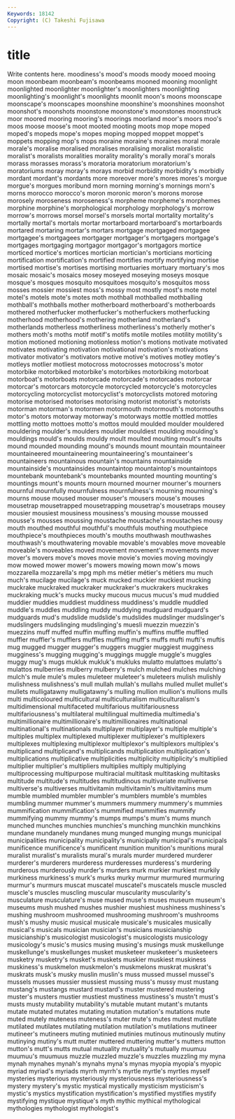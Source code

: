 ```yaml
---
Keywords: 18142 
Copyright: (C) Takeshi Fujisawa
---
```


# title

Write contents here.
moodiness's mood's moods moody mooed
mooing moon moonbeam moonbeam's moonbeams mooned mooning moonlight moonlighted moonlighter
moonlighter's moonlighters moonlighting moonlighting's moonlight's moonlights moonlit moon's moons moonscape
moonscape's moonscapes moonshine moonshine's moonshines moonshot moonshot's moonshots moonstone moonstone's
moonstones moonstruck moor moored mooring mooring's moorings moorland moor's moors
moo's moos moose moose's moot mooted mooting moots mop mope
moped moped's mopeds mope's mopes moping mopped moppet moppet's moppets
mopping mop's mops moraine moraine's moraines moral morale morale's moralise
moralised moralises moralising moralist moralistic moralist's moralists moralities morality morality's
morally moral's morals morass morasses morass's moratoria moratorium moratorium's moratoriums
moray moray's morays morbid morbidity morbidity's morbidly mordant mordant's mordants
more moreover more's mores mores's morgue morgue's morgues moribund morn
morning morning's mornings morn's morns morocco morocco's moron moronic moron's
morons morose morosely moroseness moroseness's morpheme morpheme's morphemes morphine morphine's
morphological morphology morphology's morrow morrow's morrows morsel morsel's morsels mortal
mortality mortality's mortally mortal's mortals mortar mortarboard mortarboard's mortarboards mortared
mortaring mortar's mortars mortgage mortgaged mortgagee mortgagee's mortgagees mortgager mortgager's
mortgagers mortgage's mortgages mortgaging mortgagor mortgagor's mortgagors mortice morticed mortice's
mortices mortician mortician's morticians morticing mortification mortification's mortified mortifies mortify
mortifying mortise mortised mortise's mortises mortising mortuaries mortuary mortuary's mos
mosaic mosaic's mosaics mosey moseyed moseying moseys mosque mosque's mosques
mosquito mosquitoes mosquito's mosquitos moss mosses mossier mossiest moss's mossy
most mostly most's mote motel motel's motels mote's motes moth
mothball mothballed mothballing mothball's mothballs mother motherboard motherboard's motherboards mothered
motherfucker motherfucker's motherfuckers motherfucking motherhood motherhood's mothering motherland motherland's motherlands
motherless motherliness motherliness's motherly mother's mothers moth's moths motif motif's
motifs motile motiles motility motility's motion motioned motioning motionless motion's
motions motivate motivated motivates motivating motivation motivational motivation's motivations motivator
motivator's motivators motive motive's motives motley motley's motleys motlier motliest
motocross motocrosses motocross's motor motorbike motorbiked motorbike's motorbikes motorbiking motorboat
motorboat's motorboats motorcade motorcade's motorcades motorcar motorcar's motorcars motorcycle motorcycled
motorcycle's motorcycles motorcycling motorcyclist motorcyclist's motorcyclists motored motoring motorise motorised
motorises motorising motorist motorist's motorists motorman motorman's motormen motormouth motormouth's
motormouths motor's motors motorway motorway's motorways mottle mottled mottles mottling
motto mottoes motto's mottos mould moulded moulder mouldered mouldering moulder's
moulders mouldier mouldiest moulding moulding's mouldings mould's moulds mouldy moult
moulted moulting moult's moults mound mounded mounding mound's mounds mount
mountain mountaineer mountaineered mountaineering mountaineering's mountaineer's mountaineers mountainous mountain's mountains
mountainside mountainside's mountainsides mountaintop mountaintop's mountaintops mountebank mountebank's mountebanks mounted
mounting mounting's mountings mount's mounts mourn mourned mourner mourner's mourners
mournful mournfully mournfulness mournfulness's mourning mourning's mourns mouse moused mouser
mouser's mousers mouse's mouses mousetrap mousetrapped mousetrapping mousetrap's mousetraps mousey
mousier mousiest mousiness mousiness's mousing mousse moussed mousse's mousses moussing
moustache moustache's moustaches mousy mouth mouthed mouthful mouthful's mouthfuls mouthing
mouthpiece mouthpiece's mouthpieces mouth's mouths mouthwash mouthwashes mouthwash's mouthwatering movable
movable's movables move moveable moveable's moveables moved movement movement's movements
mover mover's movers move's moves movie movie's movies moving movingly
mow mowed mower mower's mowers mowing mown mow's mows mozzarella
mozzarella's mpg mph ms métier métier's métiers mu much much's
mucilage mucilage's muck mucked muckier muckiest mucking muckrake muckraked muckraker
muckraker's muckrakers muckrakes muckraking muck's mucks mucky mucous mucus mucus's
mud muddied muddier muddies muddiest muddiness muddiness's muddle muddled muddle's
muddles muddling muddy muddying mudguard mudguard's mudguards mud's mudslide mudslide's
mudslides mudslinger mudslinger's mudslingers mudslinging mudslinging's muesli muezzin muezzin's muezzins
muff muffed muffin muffing muffin's muffins muffle muffled muffler muffler's
mufflers muffles muffling muff's muffs mufti mufti's muftis mug mugged
mugger mugger's muggers muggier muggiest mugginess mugginess's mugging mugging's muggings
muggle muggle's muggles muggy mug's mugs mukluk mukluk's mukluks mulatto
mulattoes mulatto's mulattos mulberries mulberry mulberry's mulch mulched mulches mulching
mulch's mule mule's mules muleteer muleteer's muleteers mulish mulishly mulishness
mulishness's mull mullah mullah's mullahs mulled mullet mullet's mullets mulligatawny
mulligatawny's mulling mullion mullion's mullions mulls multi multicoloured multicultural multiculturalism
multiculturalism's multidimensional multifaceted multifarious multifariousness multifariousness's multilateral multilingual multimedia multimedia's
multimillionaire multimillionaire's multimillionaires multinational multinational's multinationals multiplayer multiplayer's multiple multiple's
multiples multiplex multiplexed multiplexer multiplexer's multiplexers multiplexes multiplexing multiplexor multiplexor's
multiplexors multiplex's multiplicand multiplicand's multiplicands multiplication multiplication's multiplications multiplicative multiplicities
multiplicity multiplicity's multiplied multiplier multiplier's multipliers multiplies multiply multiplying multiprocessing
multipurpose multiracial multitask multitasking multitasks multitude multitude's multitudes multitudinous multivariate
multiverse multiverse's multiverses multivitamin multivitamin's multivitamins mum mumble mumbled mumbler
mumbler's mumblers mumble's mumbles mumbling mummer mummer's mummers mummery mummery's
mummies mummification mummification's mummified mummifies mummify mummifying mummy mummy's mumps
mumps's mum's mums munch munched munches munchies munchies's munching munchkin
munchkins mundane mundanely mundanes mung munged munging mungs municipal municipalities
municipality municipality's municipally municipal's municipals munificence munificence's munificent munition munition's
munitions mural muralist muralist's muralists mural's murals murder murdered murderer
murderer's murderers murderess murderesses murderess's murdering murderous murderously murder's murders
murk murkier murkiest murkily murkiness murkiness's murk's murks murky murmur
murmured murmuring murmur's murmurs muscat muscatel muscatel's muscatels muscle muscled
muscle's muscles muscling muscular muscularity muscularity's musculature musculature's muse mused
muse's muses museum museum's museums mush mushed mushes mushier mushiest
mushiness mushiness's mushing mushroom mushroomed mushrooming mushroom's mushrooms mush's mushy
music musical musicale musicale's musicales musically musical's musicals musician musician's
musicians musicianship musicianship's musicologist musicologist's musicologists musicology musicology's music's musics
musing musing's musings musk muskellunge muskellunge's muskellunges musket musketeer musketeer's
musketeers musketry musketry's musket's muskets muskier muskiest muskiness muskiness's muskmelon
muskmelon's muskmelons muskrat muskrat's muskrats musk's musky muslin muslin's muss
mussed mussel mussel's mussels musses mussier mussiest mussing muss's mussy
must mustang mustang's mustangs mustard mustard's muster mustered mustering muster's
musters mustier mustiest mustiness mustiness's mustn't must's musts musty mutability
mutability's mutable mutant mutant's mutants mutate mutated mutates mutating mutation
mutation's mutations mute muted mutely muteness muteness's muter mute's mutes
mutest mutilate mutilated mutilates mutilating mutilation mutilation's mutilations mutineer mutineer's
mutineers muting mutinied mutinies mutinous mutinously mutiny mutinying mutiny's mutt
mutter muttered muttering mutter's mutters mutton mutton's mutt's mutts mutual
mutuality mutuality's mutually muumuu muumuu's muumuus muzzle muzzled muzzle's muzzles
muzzling my myna mynah mynahes mynah's mynahs myna's mynas myopia
myopia's myopic myriad myriad's myriads myrrh myrrh's myrtle myrtle's myrtles
myself mysteries mysterious mysteriously mysteriousness mysteriousness's mystery mystery's mystic mystical
mystically mysticism mysticism's mystic's mystics mystification mystification's mystified mystifies mystify
mystifying mystique mystique's myth mythic mythical mythological mythologies mythologist mythologist's
